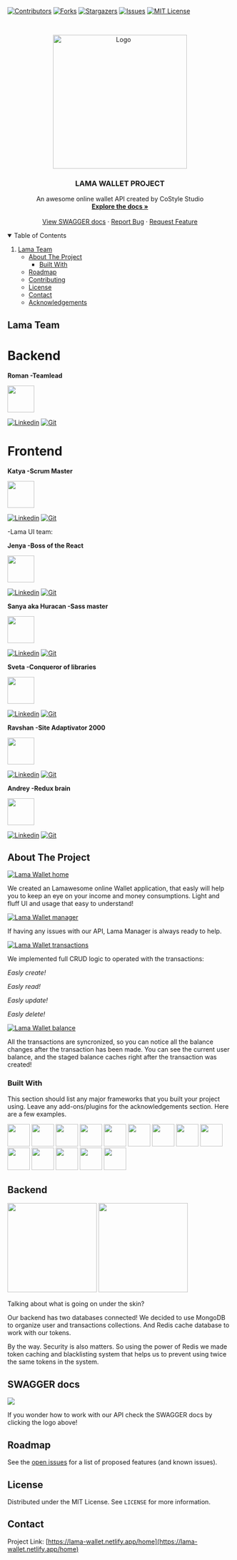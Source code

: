 [![Contributors][contributors-shield]][contributors-url]
[![Forks][forks-shield]][forks-url]
[![Stargazers][stars-shield]][stars-url]
[![Issues][issues-shield]][issues-url]
[![MIT License][license-shield]][license-url]

<!-- PROJECT LOGO -->
<br />
<p align="center">
  <a href="https://github.com/othneildrew/Best-README-Template">
    <img src="./assets/TheCodingAlpaca.png"  height="300" alt="Logo">
  </a>

  <h3 align="center">LAMA WALLET PROJECT</h3>

  <p align="center">
    An awesome online wallet API created by CoStyle Studio
    <br />
    <a href="https://github.com/RomanKonopelko/CoStyle_Backend"><strong>Explore the docs »</strong></a>
    <br />
    <br />
    <a href="https://costyle-wallet-app.herokuapp.com/api-docs/">View SWAGGER docs</a>
    ·
    <a href="https://github.com/RomanKonopelko/CoStyle_Backend/issues">Report Bug</a>
    ·
    <a href="https://github.com/RomanKonopelko/CoStyle_Backend/issues">Request Feature</a>
  </p>
</p>

<!-- TABLE OF CONTENTS -->
<details open="open">
  <summary>Table of Contents</summary>
  <ol>
   <li>
      <a href="#team">Lama Team</a>
      <ul>
    <li>
      <a href="#about-the-project">About The Project</a>
      <ul>
        <li><a href="#built-with">Built With</a></li>
      </ul>
    </li>
    <li><a href="#roadmap">Roadmap</a></li>
    <li><a href="#contributing">Contributing</a></li>
    <li><a href="#license">License</a></li>
    <li><a href="#contact">Contact</a></li>
    <li><a href="#acknowledgements">Acknowledgements</a></li>
  </ol>
</details>

<!-- ABOUT THE PROJECT -->

## Lama Team

# Backend

**Roman -Teamlead**
  
<a href="https://github.com/" title="Roman"><img height="60" src="assets/Roman.png" /></a>

[![Linkedin][linkedin]](https://www.linkedin.com/in/roman-konopelko-b78668189/)
[![Git][git]](https://github.com/romankonopelko)

# Frontend

**Katya -Scrum Master**
  
<a href="https://github.com/" title="GitHub"><img height="60" src="assets/Katya.png" /></a>
  
[![Linkedin][linkedin]](https://www.linkedin.com/in/katerynalutska/)
[![Git][git]](https://github.com/katerynalutska)

-Lama UI team:
  
**Jenya -Boss of the React**

<a href="https://github.com/" title="GitHub"><img height="60" src="assets/Jenya.png" /></a>
  
[![Linkedin][linkedin]](https://www.linkedin.com/in/roman-konopelko-b78668189/)
[![Git][git]](https://github.com/evgenmag)
  
**Sanya aka Huracan -Sass master**

<a href="https://github.com/" title="GitHub"><img height="60" src="assets/Huracan.png" /></a>

[![Linkedin][linkedin]](http://linkedin.com/in/alexander-huracan-1b8229119/) 
[![Git][git]](https://github.com/huracan22505)

**Sveta -Conqueror of libraries**
  
<a href="https://github.com/" title="GitHub"><img height="60" src="assets/Sveta.png" /></a>

[![Linkedin][linkedin]](https://www.linkedin.com/in/svetlanakhvastova/)
[![Git][git]](https://github.com/svetlanakhvastova)

**Ravshan -Site Adaptivator 2000**
  
<a href="https://github.com/" title="GitHub"><img height="60" src="assets/Ravshan.png" /></a>

[![Linkedin][linkedin]](https://www.linkedin.com/in/ravshanmahmudov/)
[![Git][git]](https://github.com/rmhmdv)

**Andrey -Redux brain**
  
<a href="https://github.com/" title="GitHub"><img height="60" src="assets/Andrey.png" /></a>

[![Linkedin][linkedin]](https://www.linkedin.com/in/andrey-kulba-50503ab3/)
[![Git][git]](https://github.com/andriikulba)

## About The Project

[![Lama Wallet home][home-screen]](https://costyl-swiss-wallet.netlify.app/home)

We created an Lamawesome online Wallet application, that easly will help you to keep an eye on your income and money consumptions. Light and fluff UI and usage that easy to understand!

[![Lama Wallet manager][lama-screen]](https://lama-wallet.netlify.app/home)

If having any issues with our API, Lama Manager is always ready to help.

[![Lama Wallet transactions][transactions-screen]](https://lama-wallet.netlify.app/home)

We implemented full CRUD logic to operated with the transactions:

_Easly create!_

_Easly read!_

_Easly update!_

_Easly delete!_

[![Lama Wallet balance][balance-screen]](https://lama-wallet.netlify.app/home)

All the transactions are syncronized, so you can notice all the balance changes after the transaction has been made. You can see the current user balance, and the staged balance caches right after the transaction was created!

### Built With

This section should list any major frameworks that you built your project using. Leave any add-ons/plugins for the acknowledgements section. Here are a few examples.

<a href="https://github.com/" title="GitHub"><img height="50" src="assets/icons/css.png" /></a>
<a href="https://github.com/" title="GitHub"><img height="50" src="assets/icons/express.png" /></a>
<a href="https://github.com/" title="GitHub"><img height="50" src="assets/icons/joi.png" /></a>
<a href="https://github.com/" title="GitHub"><img height="50" src="assets/icons/js.png" /></a>
<a href="https://github.com/" title="GitHub"><img height="50" src="assets/icons/mailigen.png" /></a>
<a href="https://github.com/" title="GitHub"><img height="50" src="assets/icons/mongodb.png" /></a>
<a href="https://github.com/" title="GitHub"><img height="50" src="assets/icons/mongoose.png" /></a>
<a href="https://github.com/" title="GitHub"><img height="50" src="assets/icons/node.png" /></a>
<a href="https://github.com/" title="GitHub"><img height="50" src="assets/icons/nodemailer.png" /></a>
<a href="https://github.com/" title="GitHub"><img height="50" src="assets/icons/passport.png" /></a>
<a href="https://github.com/" title="GitHub"><img height="50" src="assets/icons/react.png" /></a>
<a href="https://github.com/" title="GitHub"><img height="50" src="assets/icons/redis.png" /></a>
<a href="https://github.com/" title="GitHub"><img height="50" src="assets/icons/redux.png" /></a>
<a href="https://github.com/" title="GitHub"><img height="50" src="assets/icons/sass.png" /></a>

## Backend

<a href="https://github.com/" title="GitHub"><img height="200" src="assets/icons/redis.png" /></a>
<a href="https://github.com/" title="GitHub"><img height="200" src="assets/icons/mongodb.png" /></a>

Talking about what is going on under the skin?

Our backend has two databases connected! We decided to use MongoDB to organize user and transactions collections. And Redis cache database to work with our tokens.

By the way. Security is also matters. So using the power of Redis we made token caching and blacklisting system that helps us to prevent using twice the same tokens in the system.

## SWAGGER docs

<a href="https://costyle-wallet-app.herokuapp.com/api-docs/" title="swagger"><img src="assets/icons/swagger.png" /></a>

If you wonder how to work with our API check the SWAGGER docs by clicking the logo above!

## Roadmap

See the [open issues](https://github.com/RomanKonopelko/CoStyle_Backend/issues) for a list of proposed features (and known issues).

## License

Distributed under the MIT License. See `LICENSE` for more information.

<!-- CONTACT -->

## Contact

Project Link: [https://lama-wallet.netlify.app/home](https://lama-wallet.netlify.app/home)

<!-- ACKNOWLEDGEMENTS -->

<!-- MARKDOWN LINKS & IMAGES -->

[home-screen]: assets/screenshots/home.png
[balance-screen]: assets/screenshots/balance.png
[lama-screen]: assets/screenshots/lama.png
[transactions-screen]: assets/screenshots/transactions.png
[contributors-shield]: https://img.shields.io/github/contributors/RomanKonopelko/CoStyle_Backend.svg?style=for-the-badge
[contributors-url]: https://github.com/RomanKonopelko/CoStyle_Backend/graphs/contributors
[forks-shield]: https://img.shields.io/github/forks/RomanKonopelko/CoStyle_Backend.svg?style=for-the-badge
[forks-url]: https://github.com/RomanKonopelko/CoStyle_Backend/network/members
[stars-shield]: https://img.shields.io/github/stars/RomanKonopelko/CoStyle_Backend.svg?style=for-the-badge
[linkedin]: https://img.shields.io/badge/linkedin-social-blue
[git]: https://img.shields.io/badge/GIT-repo-lightgrey
[stars-url]: https://github.com/RomanKonopelko/CoStyle_Backend/stargazers
[issues-shield]: https://img.shields.io/github/issues/RomanKonopelko/CoStyle_Backend.svg?style=for-the-badge
[issues-url]: https://github.com/RomanKonopelko/CoStyle_Backend/issues
[license-shield]: https://img.shields.io/github/license/RomanKonopelko/CoStyle_Backend.svg?style=for-the-badge
[license-url]: https://github.com/RomanKonopelko/CoStyle_Backend/master/LICENSE.txt

